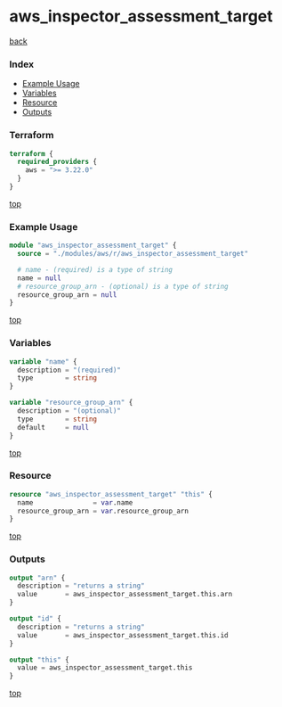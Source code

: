 # aws_inspector_assessment_target

[back](../aws.md)

### Index

- [Example Usage](#example-usage)
- [Variables](#variables)
- [Resource](#resource)
- [Outputs](#outputs)

### Terraform

```terraform
terraform {
  required_providers {
    aws = ">= 3.22.0"
  }
}
```

[top](#index)

### Example Usage

```terraform
module "aws_inspector_assessment_target" {
  source = "./modules/aws/r/aws_inspector_assessment_target"

  # name - (required) is a type of string
  name = null
  # resource_group_arn - (optional) is a type of string
  resource_group_arn = null
}
```

[top](#index)

### Variables

```terraform
variable "name" {
  description = "(required)"
  type        = string
}

variable "resource_group_arn" {
  description = "(optional)"
  type        = string
  default     = null
}
```

[top](#index)

### Resource

```terraform
resource "aws_inspector_assessment_target" "this" {
  name               = var.name
  resource_group_arn = var.resource_group_arn
}
```

[top](#index)

### Outputs

```terraform
output "arn" {
  description = "returns a string"
  value       = aws_inspector_assessment_target.this.arn
}

output "id" {
  description = "returns a string"
  value       = aws_inspector_assessment_target.this.id
}

output "this" {
  value = aws_inspector_assessment_target.this
}
```

[top](#index)